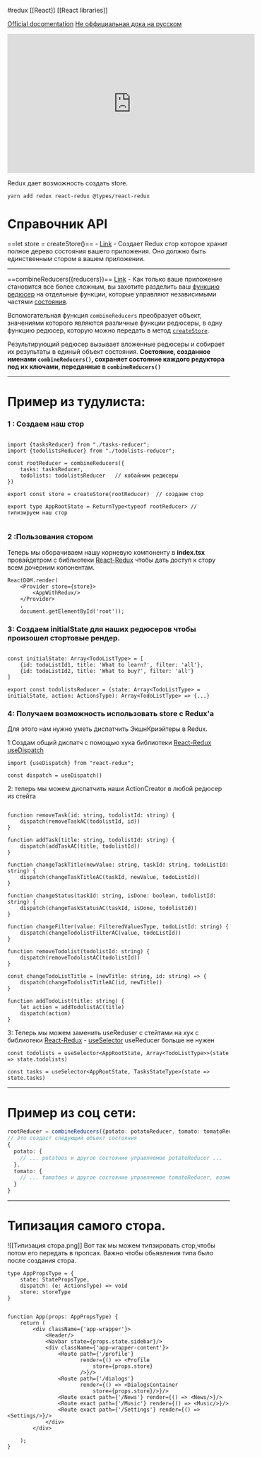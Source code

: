 #redux [[React]] [[React libraries]]

[Official docomentation](https://redux.js.org/)
[Не оффициальная дока на русском](https://rajdee.gitbooks.io/redux-in-russian/content/)

<iframe width="560" height="315" src="https://www.youtube.com/embed/w-agjmFFSdM?start=1717" title="YouTube video player" frameborder="0" allow="accelerometer; autoplay; clipboard-write; encrypted-media; gyroscope; picture-in-picture" allowfullscreen></iframe>


Redux дает возможность создать store.

```
yarn add redux react-redux @types/react-redux
```

# Справочник API
==let store = createStore()== - [Link](https://rajdee.gitbooks.io/redux-in-russian/content/docs/api/createStore.html) - Создает Redux стор которое хранит полное дерево состояния вашего приложения. Оно должно быть единственным стором в вашем приложении. 

______________________________
==combineReducers({reducers})==  [Link](https://rajdee.gitbooks.io/redux-in-russian/content/docs/api/combineReducers.html) -  Как только ваше приложение становится все более сложным, вы захотите разделить ваш [функцию редюсер](https://rajdee.gitbooks.io/redux-in-russian/content/docs/Glossary.html#reducer) на отдельные функции, которые управляют независимыми частями [состояния](https://rajdee.gitbooks.io/redux-in-russian/content/docs/Glossary.html#state).

Вспомогательная функция `combineReducers` преобразует объект, значениями которого являются различные функции редюсеры, в одну функцию редюсер, которую можно передать в метод [`createStore`](https://rajdee.gitbooks.io/redux-in-russian/content/docs/api/createStore.html).

Результирующий редюсер вызывает вложенные редюсеры и собирает их результаты в единый объект состояния. **Состояние, созданное именами `combineReducers()`, сохраняет состояние каждого редуктора под их ключами, переданные в `combineReducers()`**

______________________________________

# Пример из тудулиста:

### 1 : Создаем наш стор
``` tsx

import {tasksReducer} from "./tasks-reducer";  
import {todolistsReducer} from "./todolists-reducer";  
  
const rootReducer = combineReducers({  
    tasks: tasksReducer,  
    todolists: todolistsReducer   // кобайним редюсеры
})  
  
export const store = createStore(rootReducer)  // создаем стор
  
export type AppRootState = ReturnType<typeof rootReducer> // типизируем наш стор


```


### 2 :Пользования стором
Теперь мы оборачиваем нашу корневую компоненту в **index.tsx** провайдетром с библиотеки [React-Redux](obsidian://open?vault=ObsidianFiles&file=React%2FReact%20libraries%2FReact-Redux) чтобы дать доступ к стору всем дочерним копонентам.
```tsx 
ReactDOM.render(  
    <Provider store={store}>  
        <AppWithRedux/>  
    </Provider>  
    ,  
    document.getElementById('root'));

```

### 3: Создаем initialState для наших редюсеров чтобы произошел стортовые рендер.

```tsx

const initialState: Array<TodoListType> = [  
    {id: todoListId1, title: 'What to learn?', filter: 'all'},  
    {id: todoListId2, title: 'What to buy?', filter: 'all'}  
]  
  
export const todolistsReducer = (state: Array<TodoListType> = initialState, action: ActionsType): Array<TodoListType> => {...}

```


### 4:  Получаем возможность использовать store c Redux'a
Для этого нам нужно уметь диспатчить ЭкшнКриэйтеры в Redux.

1:Создам общий диспатч с помощью хука библиотеки [React-Redux](obsidian://open?vault=ObsidianFiles&file=React%2FReact%20libraries%2FReact-Redux) [useDispatch](obsidian://open?vault=ObsidianFiles&file=React%2FReact%20libraries%2FuseDispatch)
```tsx
import {useDispatch} from "react-redux"; 

const dispatch = useDispatch()
```

2: теперь мы можем диспатчить наши ActionCreator в любой редюсер из стейта

```tsx

function removeTask(id: string, todolistId: string) {  
    dispatch(removeTaskAC(todolistId, id))  
}  
  
function addTask(title: string, todolistId: string) {  
    dispatch(addTaskAC(title, todolistId))  
}  
  
function changeTaskTitle(newValue: string, taskId: string, todoListId: string) {  
    dispatch(changeTaskTitleAC(taskId, newValue, todoListId))  
}  
  
function changeStatus(taskId: string, isDone: boolean, todolistId: string) {  
    dispatch(changeTaskStatusAC(taskId, isDone, todolistId))  
}  
  
function changeFilter(value: FilteredValuesType, todoListId: string) {  
    dispatch(changeTodolistFilterAC(value, todoListId))  
}  
  
function removeTodolist(todolistId: string) {  
    dispatch(removeTodolistAC(todolistId))  
}  
  
const changeTodoListTitle = (newTitle: string, id: string) => {  
    dispatch(changeTodolistTitleAC(id, newTitle))  
}  
  
function addTodoList(title: string) {  
    let action = addTodolistAC(title)  
    dispatch(action)  
}

```

3:  Теперь мы можем заменить useReduser с стейтами на хук с библиотеки [React-Redux](obsidian://open?vault=ObsidianFiles&file=React%2FReact%20libraries%2FReact-Redux)  - [useSelector](obsidian://open?vault=ObsidianFiles&file=React%2FRedux%2FuseSelector)
useReducer больше не нужен
```tsx
const todolists = useSelector<AppRootState, Array<TodoListType>>(state => state.todolists)  
  
const tasks = useSelector<AppRootState, TasksStateType>(state => state.tasks)

```
___________________________________________

# Пример из соц сети:

``` ts
rootReducer = combineReducers({potato: potatoReducer, tomato: tomatoReducer})
// Это создаст следующий объект состояния
{
  potato: {
    // ... potatoes и другое состояние управляемое potatoReducer ... 
  },
  tomato: {
    // ... tomatoes и другое состояние управляемое tomatoReducer, возможно, какой-нибудь хороший соус? ...
  }
}
```

__________________________________
# Типизация самого стора. 
![[Типизация стора.png]]
Вот  так мы можем типзировать стор,чтобы потом его передать в пропсах.
Важно чтобы обьявления типа было после создания стора.

``` tsx
type AppPropsType = {  
    state: StatePropsType,  
    dispatch: (e: ActionsType) => void  
    store: storeType  
}  
  
  
function App(props: AppPropsType) {  
    return (  
        <div className={'app-wrapper'}>  
            <Header/>  
            <Navbar state={props.state.sidebar}/>  
            <div className={'app-wrapper-content'}>  
                <Route path={'/profile'}  
                       render={() => <Profile  
                           store={props.store}  
                       />}/>  
                <Route path={'/dialogs'}  
                       render={() => <DialogsContainer  
                           store={props.store}/>}/>  
                <Route exact path={'/News'} render={() => <News/>}/>  
                <Route exact path={'/Music'} render={() => <Music/>}/>  
                <Route exact path={'/Settings'} render={() => <Settings/>}/>  
            </div>  
        </div>  
  
    );  
}
```